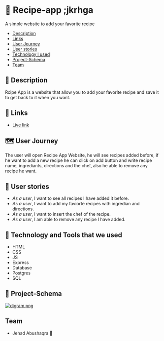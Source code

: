 # :hamburger: Recipe-app ;jkrhga

A simple website to add your favorite recipe

- [Description](#Description)
- [Links](#Links)
- [User Journey](#Journey)
- [User stories](#stories)
- [Technology I used](#Technology)
- [Project-Schema](#schema)
- [Team](#team)

## :page_facing_up: <span id='Description'>Description</span>

Rcipe App is a website that allow you to add your favorite recipe and save it to get back to it when you want.

## :link: <span id='Links'>Links</span>

- [Live link](https://recipe-app-jehad.herokuapp.com/)

## :world_map: <span id='Journey'>User Journey</span>

The user will open Recipe App Website, he will see recipes added before, if he want to add a new recipe he can click on add button and write recipe name, ingrediants, directions and the chef, also he able to remove any recipe he want.

## :book: <span id='stories'>User stories</span>

- _As a user_, I want to see all recipes I have added it before.
- _As a user_, I want to add my faviorte recipes with ingredian and directions.
- _As a user_, I want to insert the chef of the recipe.
- _As a user_, I am able to remove any recipe I have added.

## :page_with_curl: <span id='Technology'>Technology and Tools that we used</span>

- HTML
- CSS
- JS
- Express
- Database
- Postgres
- SQL

## :memo: <span id='schema'>Project-Schema</span>

[![digram.png](https://i.postimg.cc/SxtDqzc2/digram.png)](https://postimg.cc/mPCQykXB)

## **Team** <span id='team'></span>

- Jehad Abushaqra :woman:
